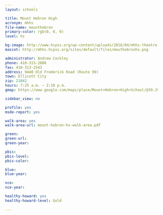 ```yaml
---
layout: schools

title: Mount Hebron High
acronym: mhhs
file-name: mounthebron
primary-color: rgb(0, 0, 0)
level: hs

bg-image: http://www.hcpss.org/wp-content/uploads/2016/04/mhhs-theatre-arts-students.jpg
mascot: http://mhhs.hcpss.org/sites/default/files/mouthebronhs.png

administrator: Andrew Cockley
phone: 410-313-2880
fax: 410-313-2543
address: 9440 Old Frederick Road (Route 99)
town: Ellicott City
zip: 21042
hours: 7:25 a.m. – 2:10 p.m.
gmap: https://www.google.com/maps/place/Mount+Hebron+High+School/@39.2988298,-76.8426196,17z/data=!3m1!4b1!4m2!3m1!1s0x0000000000000000:0x9e82f055d4aa6e6a?hl=en

sidebar_view: no

profile: yes
msde-report: yes

walk-area: yes
walk-area-url: mount-hebron-hs-walk-area.pdf

green:
green-url:
green-year:

pbis:
pbis-level:
pbis-color:

blue: 
blue-year: 

nce:
nce-year:

healthy-howard: yes
healthy-howard-level: Gold
 
---
```

